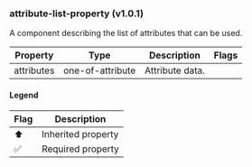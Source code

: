 ### attribute-list-property (v1.0.1)
A component describing the list of attributes that can be used.

| Property | Type | Description | Flags |
|---|---|---|---|
| attributes | one-of-attribute | Attribute data. |  |


#### Legend

| Flag | Description |
| --- | --- |
| ⬆️ | Inherited property |
| ✅ | Required property |

